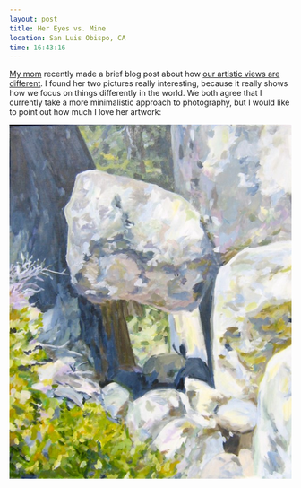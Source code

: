```yaml
---
layout: post
title: Her Eyes vs. Mine
location: San Luis Obispo, CA
time: 16:43:16
---
```


[My mom][mom] recently made a brief blog post about how [our artistic views are different][mblog]. I found her two pictures really interesting, because it really shows how we focus on things differently in the world. We both agree that I currently take a more minimalistic approach to photography, but I would like to point out how much I love her artwork:

[![rock painting][rock]][art]

[mom]:  http://lydiadehn.com
[mblog]: http://lydiadehn.com/Blog/Entries/2011/1/24_We_see_the_same_thing%2C_but_I_like_his_eyes_better.html
[art]: http://lydiadehn.com/Painting.html
[rock]: /images/2011/1/IMG_0120.jpg
